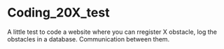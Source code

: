 # Coding_20X_test
A little test to code a website where you can rregister X obstacle, log the obstacles in a database. Communication between them.
